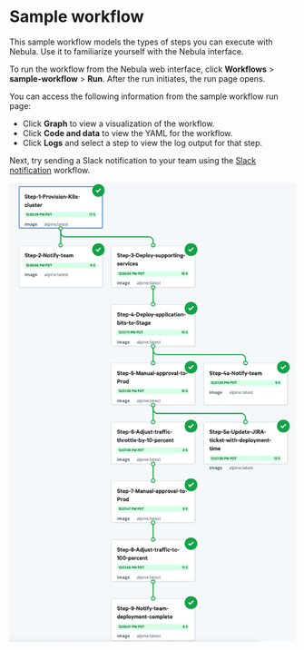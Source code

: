 # Sample workflow

This sample workflow models the types of steps you can execute with Nebula. Use
it to familiarize yourself with the Nebula interface. 

To run the workflow from the Nebula web interface, click **Workflows** >
**sample-workflow** > **Run**. After the run initiates, the run page opens.

You can access the following information from the sample workflow run page:
-  Click **Graph** to view a visualization of the workflow.
-  Click **Code and data** to view the YAML for the workflow.
-  Click **Logs** and select a step to view the log output for that step.

Next, try sending a Slack notification to your team using the [Slack
notification](./notify-slack.md) workflow.

<p align="center"><img src="./sample-workflow.png" alt="Sample workflow run graph"></p>
